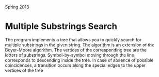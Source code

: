 Spring 2018

# Multiple Substrings Search

The program implements a tree that allows you to quickly search for multiple substrings in the given string. The algorithm is an extension of the Boyer–Moore algorithm. The vertices of the corresponding tree are the letters of substrings. Symbol-by-symbol moving through the line corresponds to descending inside the tree. In case of absence of possible coincidences, a transition occurs along the special edges to the upper vertices of the tree

